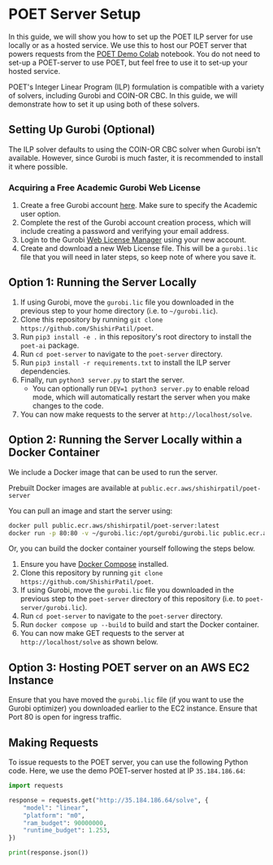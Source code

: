 # POET Server Setup

In this guide, we will show you how to set up the POET ILP server for use locally or as a hosted service. We use this to host our POET server that powers requests from the [POET Demo Colab](https://colab.research.google.com/drive/1iup_edJd9zB1tfVBHXLmkWOT5yoSmXzz?usp=sharing) notebook. You do not need to set-up a POET-server to use POET, but feel free to use it to set-up your hosted service.

POET's Integer Linear Program (ILP) formulation is compatible with a variety of solvers, including Gurobi and COIN-OR CBC. In this guide, we will demonstrate how to set it up using both of these solvers.

## Setting Up Gurobi (Optional)

The ILP solver defaults to using the COIN-OR CBC solver when Gurobi isn't available. However, since Gurobi is much faster, it is recommended to install it where possible.

### Acquiring a Free Academic Gurobi Web License

1. Create a free Gurobi account [here](https://pages.gurobi.com/registration). Make sure to specify the Academic user option.
2. Complete the rest of the Gurobi account creation process, which will include creating a password and verifying your email address.
3. Login to the Gurobi [Web License Manager](https://license.gurobi.com/) using your new account.
4. Create and download a new Web License file. This will be a `gurobi.lic` file that you will need in later steps, so keep note of where you save it.

## Option 1: Running the Server Locally

1. If using Gurobi, move the `gurobi.lic` file you downloaded in the previous step to your home directory (i.e. to `~/gurobi.lic`).
2. Clone this repository by running `git clone https://github.com/ShishirPatil/poet`.
3. Run `pip3 install -e .` in this repository's root directory to install the `poet-ai` package.
4. Run `cd poet-server` to navigate to the `poet-server` directory.
5. Run `pip3 install -r requirements.txt` to install the ILP server dependencies.
6. Finally, run `python3 server.py` to start the server.
    - You can optionally run `DEV=1 python3 server.py` to enable reload mode, which will automatically restart the server when you make changes to the code.
7. You can now make requests to the server at `http://localhost/solve`.

## Option 2: Running the Server Locally within a Docker Container

We include a Docker image that can be used to run the server.

Prebuilt Docker images are available at `public.ecr.aws/shishirpatil/poet-server`

You can pull an image and start the server using:

```bash
docker pull public.ecr.aws/shishirpatil/poet-server:latest
docker run -p 80:80 -v ~/gurobi.lic:/opt/gurobi/gurobi.lic public.ecr.aws/shishirpatil/poet-server
```

Or, you can build the docker container yourself following the steps below.

1. Ensure you have [Docker Compose](https://docs.docker.com/compose/install/) installed.
2. Clone this repository by running `git clone https://github.com/ShishirPatil/poet`.
3. If using Gurobi, move the `gurobi.lic` file you downloaded in the previous step to the `poet-server` directory of this repository (i.e. to `poet-server/gurobi.lic`).
4. Run `cd poet-server` to navigate to the `poet-server` directory.
5. Run `docker compose up --build` to build and start the Docker container.
6. You can now make GET requests to the server at `http://localhost/solve` as shown below.

## Option 3: Hosting POET server on an AWS EC2 Instance

Ensure that you have moved the `gurobi.lic` file (if you want to use the Gurobi optimizer) you downloaded earlier to the EC2 instance. Ensure that Port 80 is open for ingress traffic.

## Making Requests

To issue requests to the POET server, you can use the following Python code. Here, we use the demo POET-server hosted at IP `35.184.186.64`:

```python
import requests

response = requests.get("http://35.184.186.64/solve", {
    "model": "linear",
    "platform": "m0",
    "ram_budget": 90000000,
    "runtime_budget": 1.253,
})

print(response.json())
```
